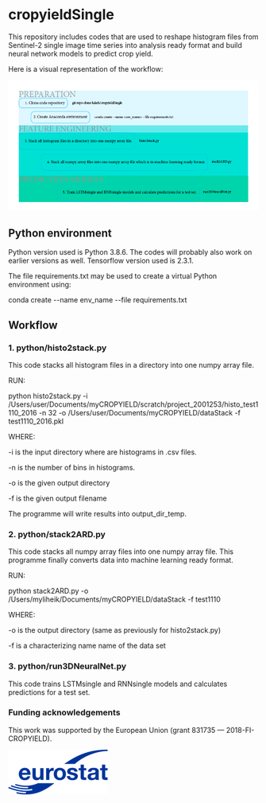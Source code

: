 # cropyieldSingle

This repository includes codes that are used to reshape histogram files from Sentinel-2 single image time series into analysis ready format and 
build neural network models to predict crop yield.

Here is a visual representation of the workflow:

![Workflow](img/WP2-workflow.png)

## Python environment

Python version used is Python 3.8.6. The codes will probably also work on earlier versions as well. Tensorflow version used is 2.3.1.

The file requirements.txt may be used to create a virtual Python environment using:

conda create --name env_name --file requirements.txt

## Workflow

### 1. python/histo2stack.py

This code stacks all histogram files in a directory into one numpy array file.

RUN:

python histo2stack.py -i /Users/user/Documents/myCROPYIELD/scratch/project_2001253/histo_test1110_2016 -n 32 -o /Users/user/Documents/myCROPYIELD/dataStack -f test1110_2016.pkl 

WHERE:

-i is the input directory where are histograms in .csv files.

-n is the number of bins in histograms.

-o is the given output directory

-f is the given output filename

The programme will write results into output_dir_temp.

### 2. python/stack2ARD.py

This code stacks all numpy array files into one numpy array file. This programme finally converts data into machine learning ready format.

RUN:

python stack2ARD.py -o /Users/myliheik/Documents/myCROPYIELD/dataStack -f test1110 

WHERE:

-o is the output directory (same as previously for histo2stack.py)

-f is a characterizing name name of the data set

### 3. python/run3DNeuralNet.py

This code trains LSTMsingle and RNNsingle models and calculates predictions for a test set.

### Funding acknowledgements

This work was supported by the European Union (grant 831735 — 2018-FI-CROPYIELD).

![Funded by Eurostat](img/Eurostat_logo_RGB_200-small.png)
